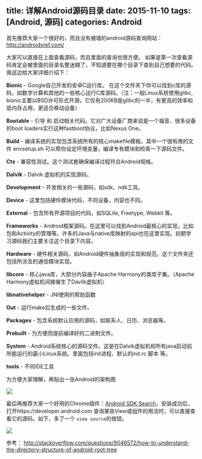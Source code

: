 title: 详解Android源码目录
date: 2015-11-10
tags: [Android, 源码]
categories: Android
---
首先推荐大家一个很好的，而且没有被墙的android源码查询网站：http://androidxref.com/

大家可以直接在上面查看源码，而且里面的查询也很方便。
如果是第一次查看源码肯定会被里面的目录名整迷糊了，不知道要在哪个目录下查到自己想要的代码。我这边给大家详细介绍下：

**Bionic** - Google自己开发的安卓C运行库。 在这个文件夹下你可以找到c库的源码，如数学计算和其他的一些核心运行C库源码。（注：一般Linux系统使用glibc, bionic主要以BSD许可形式开源，它仅有200KB是glibc的一半，有更高的效率和低内存占用，更适合移动设备）

**Bootable** - 引导 和 启动相关代码。它对广大设备厂商来说是一个福音，很多设备的boot loaders实行这种fastboot协议，比如Nexus One。

**Build** - 编译系统的实现包含系统所有的核心makefile模板。其中一个很有用的文件 envsetup.sh 可以帮你设定环境变量，编译专有模块和检索一下源码文件。

**Cts** - 兼容性测试。这个测试套确保编译过程符合Android规格。

**Dalvik** - Dalvik 虚拟机的实现源码。

**Development** - 开发相关的一些源码，如sdk、ndk工具。

**Device** - 这里包括硬件模块代码，不同设备，内容也不同。

**External** - 包含所有开源项目的代码，如SQLite, Freetype, Webkit 等。

**Frameworks** - Android框架源码。在这里可以找到Android最核心的实现，比如 包和Activity的管理等。许多的Java与native库映射的api也在这里实现。初期学习源码我们主要关注这个目录下内容。

**Hardware** - 硬件相关源码，如Android硬件抽象层的实现和规范。这个文件夹还包括所涉及的通信模块实现。

**libcore** - 核心java库，大部分内容曲子Apache Harmony的类库子集。（Apache Harmony虚拟机间接催生了Davilk虚拟机）

**libnativehelper** - JNI使用的帮助函数

**Out** - 运行make后生成的一些文件。

**Packages** - 包含系统默认应用的源码，如联系人、日历、浏览器等。

**Prebuilt** - 为方便而提前编译好的二进制文件。

**System** - Android系统核心的源码文件。这是在Dalvik虚拟机和所有java启动前所能运行的最小Linux系统。里面包括init进程、默认的init.rc 脚本 等。

**tools** - 不同IDE工具

为方便大家理解，再贴出一张Android的架构图

![](http://upload-images.jianshu.io/upload_images/1362430-3183afdad473abe0.jpg?imageMogr2/auto-orient/strip%7CimageView2/2/w/1240)

最后再推荐大家一个好用的Chrome插件：[Android SDK Search](https://chrome.google.com/webstore/detail/android-sdk-search/hgcbffeicehlpmgmnhnkjbjoldkfhoin)，安装成功后，打开https://developer.android.com 查询某些View或组件的用法时，可以直接查看它的源码。如下，多了一个 `view source`的按钮。

![](http://upload-images.jianshu.io/upload_images/1362430-821753490fdff964.png?imageMogr2/auto-orient/strip%7CimageView2/2/w/1240)


参考：
http://stackoverflow.com/questions/9046572/how-to-understand-the-directory-structure-of-android-root-tree
